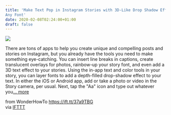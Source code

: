 ```yaml
---
title: 'Make Text Pop in Instagram Stories with 3D-Like Drop Shadow Effects for
Any Font'
date: 2020-02-08T02:24:00+01:00
draft: false
---
```


[![](https://img.wonderhowto.com/img/74/08/63716338741758/0/make-text-pop-instagram-stories-with-3d-like-drop-shadow-effects-for-any-font.1280x600.jpg)](https://smartphones.gadgethacks.com/how-to/make-text-pop-instagram-stories-with-3d-like-drop-shadow-effects-for-any-font-0237392/)

There are tons of apps to help you create unique and compelling posts and stories on Instagram, but you already have the tools you need to make something eye-catching. You can insert line breaks in captions, create translucent overlays for photos, rainbow-up your story font, and even add a 3D text effect to your stories. Using the in-app text and color tools in your story, you can layer fonts to add a depth-filled drop-shadow effect to your text. In either the iOS or Android app, add or take a photo or video in the Story camera, per usual. Next, tap the "Aa" icon and type out whatever you[... more](https://smartphones.gadgethacks.com/how-to/make-text-pop-instagram-stories-with-3d-like-drop-shadow-effects-for-any-font-0237392/)

  
  
from WonderHowTo https://ift.tt/37a9TBG  
via [IFTTT](https://ifttt.com/?ref=da&site=blogger)